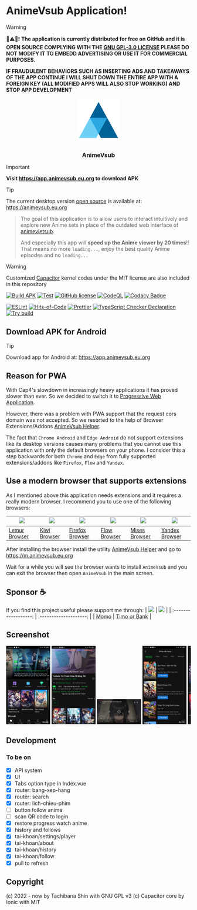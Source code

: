 # AnimeVsub Application!

> [!WARNING]
> 📢⚠️📌❗ **The application is currently distributed for free on GitHub and it is OPEN SOURCE COMPLYING WITH THE [GNU GPL-3.0 LICENSE](./LICENSE)
> PLEASE DO NOT MODIFY IT TO EMBEDD ADVERTISING OR USE IT FOR COMMERCIAL PURPOSES.**
>
> **IF FRAUDULENT BEHAVIORS SUCH AS INSERTING ADS AND TAKEAWAYS OF THE APP CONTINUE I WILL SHUT DOWN THE ENTIRE APP WITH A FOREIGN KEY (ALL MODIFIED APPS WILL ALSO STOP WORKING) AND STOP APP DEVELOPMENT**

<div style="text-align: center;">
   <img src="./meta/app_icon.svg" width="120px">
   <h1 style="font-size: 16px">AnimeVsub</h1>
</div>

> [!IMPORTANT]
> **Visit https://app.animevsub.eu.org to download APK**

> [!TIP]
> The current desktop version [open source](https://github.com/anime-vsub/desktop-web) is available at: https://animevsub.eu.org

> The goal of this application is to allow users to interact intuitively and explore new Anime sets in place of the outdated web interface of [animevietsub](https://animevietsub.pro).
>
> And especially this app will **speed up the Anime viewer by 20 times**!! That means no more `loading...`, enjoy the best quality Anime episodes and no `loading...`

> [!WARNING]
> Customized [Capacitor](https://github.com/ionic-team/capacitor) kernel codes under the MIT license are also included in this repository



[![Build APK](https://github.com/anime-vsub/app/actions/workflows/build-apk.yml/badge.svg)](https://github.com/anime-vsub/app/actions/workflows/build-apk.yml)
[![Test](https://github.com/anime-vsub/app/actions/workflows/test.yml/badge.svg)](https://github.com/anime-vsub/app/actions/workflows/test.yml) <!-- <img src="https://img.shields.io/github/v/release/anime-vsub/app?color=green&display_name=tag&label=APK"> -->
[![GitHub license](https://img.shields.io/github/license/anime-vsub/app)](https://github.com/anime-vsub/app/blob/main/LICENSE)
[![CodeQL](https://github.com/anime-vsub/app/actions/workflows/codeql.yml/badge.svg)](https://github.com/anime-vsub/app/actions/workflows/codeql.yml)
[![Codacy Badge](https://app.codacy.com/project/badge/Grade/e4c89bd638854ef088ad6933c582e455)](https://app.codacy.com/gh/anime-vsub/app/dashboard?utm_source=gh&utm_medium=referral&utm_content=&utm_campaign=Badge_grade)

[![ESLint](https://github.com/anime-vsub/app/actions/workflows/eslint.yml/badge.svg)](https://github.com/anime-vsub/app/actions/workflows/eslint.yml)
[![Hits-of-Code](https://hitsofcode.com/github/anime-vsub/desktop-web?branch=main)](https://hitsofcode.com/github/anime-vsub/app/view?branch=main)
[![Prettier](https://github.com/anime-vsub/app/actions/workflows/pretter.yml/badge.svg)](https://github.com/anime-vsub/app/actions/workflows/pretter.yml)
[![TypeScript Checker Declaration](https://github.com/anime-vsub/app/actions/workflows/typing.yml/badge.svg)](https://github.com/anime-vsub/app/actions/workflows/typing.yml)
[![Try build](https://github.com/anime-vsub/app/actions/workflows/try-build.yml/badge.svg)](https://github.com/anime-vsub/app/actions/workflows/try-build.yml)

## Download APK for Android

> [!TIP]
> Download app for Android at: https://app.animevsub.eu.org

## Reason for PWA

With Cap4's slowdown in increasingly heavy applications it has proved slower than ever. So we decided to switch it to [Progressive Web Application](https://web.dev/progressive-web-apps/).

However, there was a problem with PWA support that the request cors domain was not accepted. So we resorted to the help of Browser Extensions/Addons [AnimeVsub Helper](https://github.com/anime-vsub/extension-animevsub-helper).

The fact that `Chrome Android` and `Edge Android` do not support extensions like its desktop versions causes many problems that you cannot use this application with only the default browsers on your phone. I consider this a step backwards for both `Chrome` and `Edge` from fully supported extensions/addons like `Firefox`, `Flow` and `Yandex`.

## Use a modern browser that supports extensions

As I mentioned above this application needs extensions and it requires a really modern browser. I recommend you to use one of the following browsers:

| ![](https://play-lh.googleusercontent.com/d40s5qfJB2xs8DrBjNZTy659ynzG9dn-llx2L1_ZFO5uTZaeHKUIElyk03s3yaFGMWE=w240-h480-rw) | ![](https://kiwibrowser.com/wp-content/uploads/2019/09/cropped-Favicon-512x512-180x180.png) | ![](https://play-lh.googleusercontent.com/l6ftn6BTu7Kfe8OdE4Itrdw5bTRVO3F_mTZH8xDa-FHO4m-lZAXmz5GxkXTMhqcF_y0=w240-h480-rw) | ![](https://play-lh.googleusercontent.com/O_80i5pa9UsBQU25V28J3xqFZllGj-0trqPLvbSygG_5d7SXE-PxxiCJb7pNmATow_Fm=w240-h480-rw) | ![](https://play-lh.googleusercontent.com/kpsfGa5rdvPUPVgiyo3bN4G4TdRuf_YUtm5nK0MYEZlEUrgaptnOZ_K_m2IADFA1jQ=s48-rw) | ![](https://play-lh.googleusercontent.com/CAlpsF5mchuTP6mrEOZW2zXzJKBsVDYWc21K4XiaQKKoEuMhiABJjKWJBc3S6Ux-rY4=w240-h480-rw) |
| --------------------------------------------------------------------------------------------------------------------------- | ------------------------------------------------------------------------------------------- | --------------------------------------------------------------------------------------------------------------------------- | ---------------------------------------------------------------------------------------------------------------------------- | -------------------------------------------------------------------------------------------------------------------- | --------------------------------------------------------------------------------------------------------------------------- |
| [Lemur Browser](https://lemurbrowser.com/)                                                                                  | [Kiwi Browser](https://kiwibrowser.com/)                                                    | [Firefox Browser](https://www.mozilla.org/vi/firefox/browsers/mobile/)                                                      | [Flow Browser](https://play.google.com/store/apps/details?id=org.flow.browser&hl=en_US)                                      | [Mises Browser](https://www.mises.site/)                                                                             | [Yandex Browser](https://browser.yandex.com/beta/)                                                                          |

After installing the browser install the utility [AnimeVsub Helper](https://github.com/anime-vsub/extension-animevsub-helper) and go to https://m.animevsub.eu.org

Wait for a while you will see the browser wants to install `AnimeVsub` and you can exit the browser then open `AnimeVsub` in the main screen.

## Sponsor ☕

If you find this project useful please support me through:
| [<img src="https://user-images.githubusercontent.com/45375496/209764740-d202626d-4acd-4517-a5dc-e94993eeeb0a.png" width="80" />](https://me.momo.vn/tachibshin) | [<img src="https://user-images.githubusercontent.com/45375496/210380009-53fcdbb0-f6a4-4e7f-bfc9-e59938151805.png" width="80" />](https://anime-vsub.github.io/about/sponsors) |
| :------------------: | :--------------------: |
| [Momo](https://me.momo.vn/tachibshin) | [Timo or Bank](https://anime-vsub.github.io/about/sponsors) |

## Screenshot

<!--screenshot-->
<div style="overflow-x: scroll; white-space: nowrap">
   <a href="./meta/screenshoots/Screenshot_2022-10-05-22-28-37-000_git.shin.animevsub.jpg"><img src="./meta/screenshoots/Screenshot_2022-10-05-22-28-37-000_git.shin.animevsub.jpg" width="120px"></a>
<a href="./meta/screenshoots/Screenshot_2022-10-05-22-29-39-832_git.shin.animevsub.jpg"><img src="./meta/screenshoots/Screenshot_2022-10-05-22-29-39-832_git.shin.animevsub.jpg" width="120px"></a>
<a href="./meta/screenshoots/Screenshot_2022-10-05-22-29-57-310_git.shin.animevsub.jpg"><img src="./meta/screenshoots/Screenshot_2022-10-05-22-29-57-310_git.shin.animevsub.jpg" width="120px"></a>
<a href="./meta/screenshoots/Screenshot_2022-10-05-22-31-48-569_git.shin.animevsub.jpg"><img src="./meta/screenshoots/Screenshot_2022-10-05-22-31-48-569_git.shin.animevsub.jpg" width="120px"></a>
<a href="./meta/screenshoots/Screenshot_2022-10-05-22-32-00-161_git.shin.animevsub.jpg"><img src="./meta/screenshoots/Screenshot_2022-10-05-22-32-00-161_git.shin.animevsub.jpg" width="120px"></a>
<a href="./meta/screenshoots/Screenshot_2022-10-05-22-32-11-722_git.shin.animevsub.jpg"><img src="./meta/screenshoots/Screenshot_2022-10-05-22-32-11-722_git.shin.animevsub.jpg" width="120px"></a>
<a href="./meta/screenshoots/Screenshot_2022-10-05-22-33-12-869_git.shin.animevsub.jpg"><img src="./meta/screenshoots/Screenshot_2022-10-05-22-33-12-869_git.shin.animevsub.jpg" width="120px"></a>
<a href="./meta/screenshoots/Screenshot_2022-10-06-07-26-11-027_git.shin.animevsub.jpg"><img src="./meta/screenshoots/Screenshot_2022-10-06-07-26-11-027_git.shin.animevsub.jpg" width="120px"></a>
<a href="./meta/screenshoots/Screenshot_2022-10-06-07-26-15-284_git.shin.animevsub.jpg"><img src="./meta/screenshoots/Screenshot_2022-10-06-07-26-15-284_git.shin.animevsub.jpg" width="120px"></a>
<a href="./meta/screenshoots/Screenshot_2022-10-13-17-09-06-063_git.shin.animevsub.jpg"><img src="./meta/screenshoots/Screenshot_2022-10-13-17-09-06-063_git.shin.animevsub.jpg" width="120px"></a>
<a href="./meta/screenshoots/Screenshot_2022-10-13-17-09-13-504_git.shin.animevsub.jpg"><img src="./meta/screenshoots/Screenshot_2022-10-13-17-09-13-504_git.shin.animevsub.jpg" width="120px"></a>
</div>
<!--/screenshot-->

## Development

### To be on

- [x] API system
- [x] UI
- [x] Tabs option type in Index.vue
- [x] router: bang-xep-hang
- [x] router: search
- [x] router: lich-chieu-phim
- [ ] button follow anime
- [ ] scan QR code to login
- [x] restore progress watch anime
- [x] history and follows
- [x] tai-khoan/settings/player
- [x] tai-khoan/about
- [x] tai-khoan/history
- [x] tai-khoan/follow
- [x] pull to refresh

## Copyright
(c) 2022 - now by Tachibana Shin with GNU GPL v3
(c) Capacitor core by Ionic with MIT 
